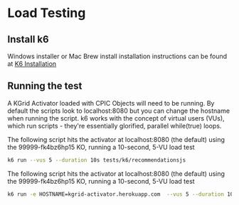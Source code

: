 # Load Testing

## Install k6

Windows installer or Mac Brew install installation instructions can be found at
[K6 Installation](https://docs.k6.io/docs/installation)

## Running the test
A KGrid Activator loaded with CPIC Objects will need to be running.  By default the scripts look to
localhost:8080 but you can change the hostname when running the script. k6 works with the concept of virtual users (VUs), which run scripts - they're essentially glorified,
parallel while(true) loops.

The following script hits the activator at localhost:8080 (the default) using the 99999-fk4bz6hp15 KO,
running a 10-second, 5-VU load test

```bash
k6 run --vus 5 --duration 10s tests/k6/recommendationsjs
```


The following script hits the activator at localhost:8080 (the default) using the 99999-fk4bz6hp15 KO,
running a 10-second, 5-VU load test

```bash
k6 run -e HOSTNAME=kgrid-activator.herokuapp.com  --vus 5 --duration 10s tests/k6/recommendations.js

```
